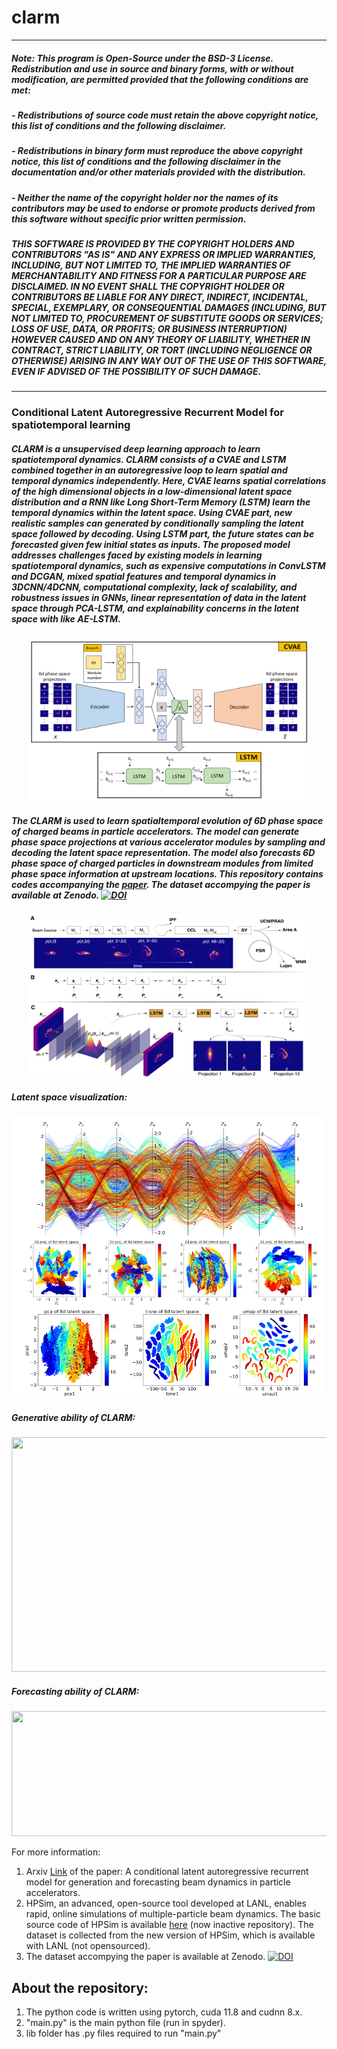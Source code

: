 # clarm
----------
##### Note: This program is Open-Source under the BSD-3 License. Redistribution and use in source and binary forms, with or without modification, are permitted provided that the following conditions are met:
##### - Redistributions of source code must retain the above copyright notice, this list of conditions and the following disclaimer.
##### - Redistributions in binary form must reproduce the above copyright notice, this list of conditions and the following disclaimer in the documentation and/or other materials provided with the distribution.
##### - Neither the name of the copyright holder nor the names of its contributors may be used to endorse or promote products derived from this software without specific prior written permission.
##### THIS SOFTWARE IS PROVIDED BY THE COPYRIGHT HOLDERS AND CONTRIBUTORS "AS IS" AND ANY EXPRESS OR IMPLIED WARRANTIES, INCLUDING, BUT NOT LIMITED TO, THE IMPLIED WARRANTIES OF MERCHANTABILITY AND FITNESS FOR A PARTICULAR PURPOSE ARE DISCLAIMED. IN NO EVENT SHALL THE COPYRIGHT HOLDER OR CONTRIBUTORS BE LIABLE FOR ANY DIRECT, INDIRECT, INCIDENTAL, SPECIAL, EXEMPLARY, OR CONSEQUENTIAL DAMAGES (INCLUDING, BUT NOT LIMITED TO, PROCUREMENT OF SUBSTITUTE GOODS OR SERVICES; LOSS OF USE, DATA, OR PROFITS; OR BUSINESS INTERRUPTION) HOWEVER CAUSED AND ON ANY THEORY OF LIABILITY, WHETHER IN CONTRACT, STRICT LIABILITY, OR TORT (INCLUDING NEGLIGENCE OR OTHERWISE) ARISING IN ANY WAY OUT OF THE USE OF THIS SOFTWARE, EVEN IF ADVISED OF THE POSSIBILITY OF SUCH DAMAGE.
-----------
### Conditional Latent Autoregressive Recurrent Model for spatiotemporal learning
##### CLARM is a unsupervised deep learning approach to learn spatiotemporal dynamics. CLARM consists of a CVAE and LSTM combined together in an autoregressive loop to learn spatial and temporal dynamics independently. Here, CVAE learns spatial correlations of the high dimensional objects in a low-dimensional latent space distribution and a RNN like Long Short-Term Memory (LSTM) learn the temporal dynamics within the latent space. Using CVAE part, new realistic samples can generated by conditionally sampling the latent space followed by decoding. Using LSTM part, the future states can be forecasted given few initial states as inputs. The proposed model addresses challenges faced by existing models in learning spatiotemporal dynamics, such as expensive computations in ConvLSTM and DCGAN, mixed spatial features and temporal dynamics in 3DCNN/4DCNN, computational complexity, lack of scalability, and robustness issues in GNNs, linear representation of data in the latent space through PCA-LSTM, and explainability concerns in the latent space with like AE-LSTM.

<p align="center">
  <img src="images/clarm.PNG" width="450" height="260" />
</p>

##### The CLARM is used to learn spatialtemporal evolution of 6D phase space of charged beams in particle accelerators. The model can generate phase space projections at various accelerator modules by sampling and decoding the latent space representation. The model also forecasts 6D phase space of charged particles in downstream modules from limited phase space information at upstream locations. This repository contains codes accompanying the [paper](https://arxiv.org/abs/2403.13858). The dataset accompying the paper is available at Zenodo.  <a href="https://doi.org/10.5281/zenodo.10819001"><img src="https://zenodo.org/badge/DOI/10.5281/zenodo.10819001.svg" alt="DOI"></a>

<p align="center">
  <img src="images/clarm_lansce.png" width="450" height="260" />
</p>

##### **Latent space visualization:**

<p align="center">
  <img src="images/latent.PNG" width="500" height="450" />
</p>

##### **Generative ability of CLARM**:

<p align="center">
  <img src="images/gen_pc_pca_metrics_mod_1.png" width="650" height="375" />
</p>

##### **Forecasting ability of CLARM**:

<p align="center">
  <img src="images/forecasting_log.gif" width="550" height="200" />
</p>

For more information:  
1. Arxiv [Link](https://arxiv.org/abs/2403.13858) of the paper: A conditional latent autoregressive recurrent model for generation and forecasting beam dynamics in particle accelerators.
2. HPSim, an advanced, open-source tool developed at LANL, enables rapid, online simulations of multiple-particle beam dynamics. The basic source code of HPSim is available [here](https://github.com/apphys/hpsim) (now inactive repository). The dataset is collected from the new version of HPSim, which is available with LANL (not opensourced).
3. The dataset accompying the paper is available at Zenodo.  <a href="https://doi.org/10.5281/zenodo.10819001"><img src="https://zenodo.org/badge/DOI/10.5281/zenodo.10819001.svg" alt="DOI"></a>

## About the repository:
1. The python code is written using pytorch, cuda 11.8 and cudnn 8.x.
2. "main.py" is the main python file (run in spyder).
3. lib folder has .py files required to run "main.py"
